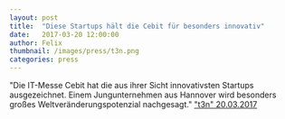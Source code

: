 ```yaml
---
layout: post
title:  "Diese Startups hält die Cebit für besonders innovativ"
date:   2017-03-20 12:00:00
author: Felix
thumbnail: /images/press/t3n.png
categories: press
---
```

"Die IT-Messe Cebit hat die aus ihrer Sicht innovativsten Startups ausgezeichnet. Einem Jungunternehmen aus Hannover wird besonders großes Weltveränderungspotenzial nachgesagt."
<a href="http://t3n.de/news/cebit-innovation-award-2017-startups-806936/" target="_blank">"t3n" 20.03.2017</a>
